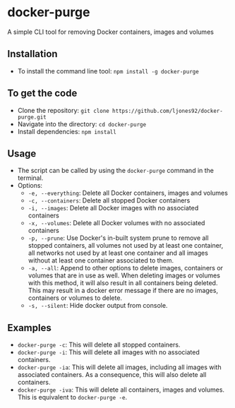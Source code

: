 # docker-purge
A simple CLI tool for removing Docker containers, images and volumes

## Installation
- To install the command line tool: `npm install -g docker-purge`

## To get the code
- Clone the repository: `git clone https://github.com/ljones92/docker-purge.git`
- Navigate into the directory: `cd docker-purge`
- Install dependencies: `npm install`

## Usage
- The script can be called by using the `docker-purge` command in the terminal.
- Options:
  - `-e, --everything`: Delete all Docker containers, images and volumes
  - `-c, --containers`: Delete all stopped Docker containers
  - `-i, --images`: Delete all Docker images with no associated containers
  - `-x, --volumes`: Delete all Docker volumes with no associated containers
  - `-p, --prune`: Use Docker's in-built system prune to remove all stopped containers, all volumes not used by at least one container, all networks not used by at least one container and all images without at least one container associated to them.
  - `-a, --all`: Append to other options to delete images, containers or volumes that are in use as well. When deleting images or volumes with this method, it will also result in all containers being deleted. This may result in a docker error message if there are no images, containers or volumes to delete.
  - `-s, --silent`: Hide docker output from console.

## Examples
- `docker-purge -c`: This will delete all stopped containers.
- `docker-purge -i`: This will delete all images with no associated containers.
- `docker-purge -ia`: This will delete all images, including all images with associated containers. As a consequence, this will also delete all containers.
- `docker-purge -iva`: This will delete all containers, images and volumes. This is equivalent to `docker-purge -e`.
